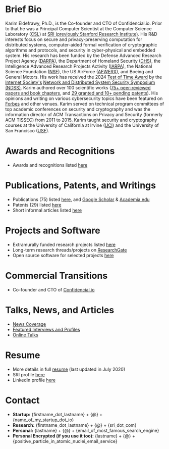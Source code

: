 # Brief Bio
Karim Eldefrawy, Ph.D., is the Co-founder and CTO of Confidencial.io. Prior to that he was a Principal Computer Scientist at the Computer Science Laboratory ([CSL](http://www.csl.sri.com/)) at [SRI (previously Stanford Research Institute)](https://www.sri.com/). His R&D interests focus on secure and privacy-preserving computation for distributed systems, computer-aided formal verification of cryptographic algorithms and protocols, and security in cyber-physical and embedded system. His research has been funded by the Defense Advanced Research Project Agency ([DARPA](https://www.darpa.mil/)), the Department of Homeland Security ([DHS](https://www.dhs.gov/science-and-technology)), the Intelligence Advanced Research Projects Activity ([IARPA](https://www.iarpa.gov/)), the National Science Foundation ([NSF](https://www.nsf.gov)), the US AirForce ([AFWERX](https://www.afwerx.af.mil)), and Boeing and General Motors. His work has received the 2024 [Test of Time Award](https://www.ndss-symposium.org/ndss-test-of-time-award/) by the [Internet Society's](https://www.internetsociety.org/) [Network and Distributed System Security Symposium (NDSS)](https://www.ndss-symposium.org/). Karim authored over 100 scientific works ([75+ peer-reviewed papers and book chapters](https://keldefrawy.github.io/pubs.html), and [29 granted and 10+ pending patents](https://keldefrawy.github.io/patents.html)). His opinions and writing on various cybersecurity topics have been featured on [Forbes](https://councils.forbes.com/profile/Karim-Eldefrawy-CTO-Founder-Confidencial-io/35ea9cb7-7f3c-4fe9-a7d3-780eee7da954) and other venues. Karim served on technical program committees of top academic conferences on security and cryptography and was the information director of ACM Transactions on Privacy and Security (formerly ACM TISSEC) from 2011 to 2015. Karim taught security and cryptography courses at the University of California at Irvine ([UCI](https://www.ics.uci.edu/)) and the University of San Francisco ([USF](https://www.usfca.edu/)). 


# Awards and Recognitions
* Awards and recognitions listed [here](https://keldefrawy.github.io/awards.html)

# Publications, Patents, and Writings
* Publications (75) listed [here](https://keldefrawy.github.io/pubs.html), and [Google Scholar](http://bit.ly/2KIZaWF) & [Academia.edu](https://karimeldefrawy.academia.edu/)
* Patents (29) listed [here](https://keldefrawy.github.io/patents.html)
* Short informal articles listed [here](https://keldefrawy.github.io/thoughts.html)

# Projects and Software
* Extramurally funded research projects listed [here](https://keldefrawy.github.io/projects.html)
* Long-term research threads/projects on [ResearchGate](http://bit.ly/37tOPHZ) 
* Open source software for selected projects [here](https://keldefrawy.github.io/software.html)


# Commercial Transitions 
* Co-founder and CTO of [Confidencial.io](https://www.confidencial.io/)


# Talks, News, and Articles
* [News Coverage](https://keldefrawy.github.io/news.html)
* [Featured Interviews and Profiles](https://keldefrawy.github.io/profiles.html)
* [Online Talks](https://keldefrawy.github.io/talks.html)




# Resume
* More details in full [resume](https://keldefrawy.github.io/karim_resume.pdf) (last updated in July 2020)
* SRI profile [here](https://www.sri.com/bios/karim-eldefrawy/)
* LinkedIn profile [here](https://www.linkedin.com/pub/karim-eldefrawy/3/6b5/b70)


# Contact
* **Startup:** {firstname_dot_lastname} + {@} + {name_of_my_startup_dot_io}
* **Research:** {firstname_dot_lastname} + {@} + {sri_dot_com}
* **Personal:** {lastname} + {@} + {email_of_most_famous_search_engine}
* **Personal Encrypted (if you use it too):** {lastname} + {@} + {positive_particle_in_atomic_nuclei_email_service}















